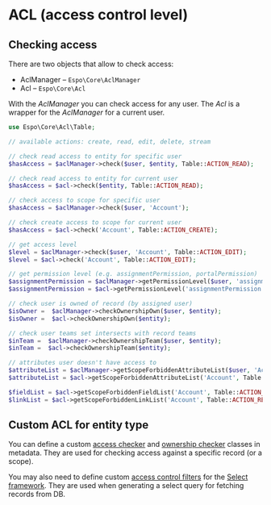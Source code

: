 # ACL (access control level)

## Checking access

There are two objects that allow to check access:

* AclManager – `Espo\Core\AclManager`
* Acl – `Espo\Core\Acl`

With the *AclManager* you can check access for any user. The *Acl* is a wrapper for the *AclManager* for a current user.


```php
use Espo\Core\Acl\Table;

// available actions: create, read, edit, delete, stream

// check read access to entity for specific user
$hasAccess = $aclManager->check($user, $entity, Table::ACTION_READ);

// check read access to entity for current user
$hasAccess = $acl->check($entity, Table::ACTION_READ);

// check access to scope for specific user
$hasAccess = $aclManager->check($user, 'Account');

// check create access to scope for current user
$hasAccess = $acl->check('Account', Table::ACTION_CREATE);

// get access level 
$level = $aclManager->check($user, 'Account', Table::ACTION_EDIT);
$level = $acl->check('Account', Table::ACTION_EDIT);

// get permission level (e.g. assignmentPermission, portalPermission)
$assignmentPermission = $aclManager->getPermissionLevel($user, 'assignmentPermission');
$assignmentPermission = $acl->getPermissionLevel('assignmentPermission');

// check user is owned of record (by assigned user)
$isOwner =  $aclManager->checkOwnershipOwn($user, $entity);
$isOwner =  $acl->checkOwnershipOwn($entity);

// check user teams set intersects with record teams
$inTeam =  $aclManager->checkOwnershipTeam($user, $entity);
$inTeam =  $acl->checkOwnershipTeam($entity);

// attributes user doesn't have access to
$attributeList = $aclManager->getScopeForbiddenAttributeList($user, 'Account', Table::ACTION_READ);
$attributeList = $acl->getScopeForbiddenAttributeList('Account', Table::ACTION_READ);

$fieldList = $acl->getScopeForbiddenFieldList('Account', Table::ACTION_READ);
$linkList = $acl->getScopeForbiddenLinkList('Account', Table::ACTION_READ);
```

## Custom ACL for entity type

You can define a custom [access checker](metadata/acl-defs.md#accesscheckerclassname) and [ownership checker](metadata/acl-defs.md#ownershipcheckerclassname) classes in metadata. They are used for checking access against a specific record (or a scope).

You may also need to define custom [access control filters](metadata/select-defs.md#accesscontrolfilterclassnamemap) for the [Select framework](select-builder.md). They are used when generating a select query for fetching records from DB.
